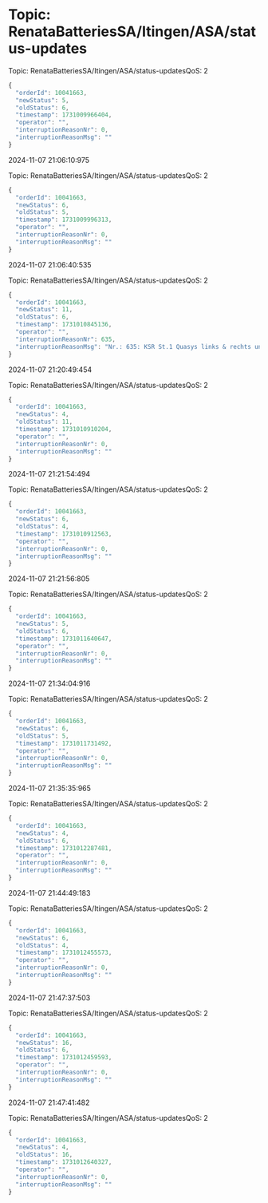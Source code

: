 # Topic: RenataBatteriesSA/Itingen/ASA/status-updates

Topic: RenataBatteriesSA/Itingen/ASA/status-updatesQoS: 2

```js
{
  "orderId": 10041663,
  "newStatus": 5,
  "oldStatus": 6,
  "timestamp": 1731009966404,
  "operator": "",
  "interruptionReasonNr": 0,
  "interruptionReasonMsg": ""
}
```

2024-11-07 21:06:10:975

Topic: RenataBatteriesSA/Itingen/ASA/status-updatesQoS: 2

```js
{
  "orderId": 10041663,
  "newStatus": 6,
  "oldStatus": 5,
  "timestamp": 1731009996313,
  "operator": "",
  "interruptionReasonNr": 0,
  "interruptionReasonMsg": ""
}
```

2024-11-07 21:06:40:535

Topic: RenataBatteriesSA/Itingen/ASA/status-updatesQoS: 2

```js
{
  "orderId": 10041663,
  "newStatus": 11,
  "oldStatus": 6,
  "timestamp": 1731010845136,
  "operator": "",
  "interruptionReasonNr": 635,
  "interruptionReasonMsg": "Nr.: 635: KSR St.1 Quasys links & rechts unten leer   "
}
```

2024-11-07 21:20:49:454

Topic: RenataBatteriesSA/Itingen/ASA/status-updatesQoS: 2

```js
{
  "orderId": 10041663,
  "newStatus": 4,
  "oldStatus": 11,
  "timestamp": 1731010910204,
  "operator": "",
  "interruptionReasonNr": 0,
  "interruptionReasonMsg": ""
}
```

2024-11-07 21:21:54:494

Topic: RenataBatteriesSA/Itingen/ASA/status-updatesQoS: 2

```js
{
  "orderId": 10041663,
  "newStatus": 6,
  "oldStatus": 4,
  "timestamp": 1731010912563,
  "operator": "",
  "interruptionReasonNr": 0,
  "interruptionReasonMsg": ""
}
```

2024-11-07 21:21:56:805

Topic: RenataBatteriesSA/Itingen/ASA/status-updatesQoS: 2

```js
{
  "orderId": 10041663,
  "newStatus": 5,
  "oldStatus": 6,
  "timestamp": 1731011640647,
  "operator": "",
  "interruptionReasonNr": 0,
  "interruptionReasonMsg": ""
}
```

2024-11-07 21:34:04:916

Topic: RenataBatteriesSA/Itingen/ASA/status-updatesQoS: 2

```js
{
  "orderId": 10041663,
  "newStatus": 6,
  "oldStatus": 5,
  "timestamp": 1731011731492,
  "operator": "",
  "interruptionReasonNr": 0,
  "interruptionReasonMsg": ""
}
```

2024-11-07 21:35:35:965

Topic: RenataBatteriesSA/Itingen/ASA/status-updatesQoS: 2

```js
{
  "orderId": 10041663,
  "newStatus": 4,
  "oldStatus": 6,
  "timestamp": 1731012287481,
  "operator": "",
  "interruptionReasonNr": 0,
  "interruptionReasonMsg": ""
}
```

2024-11-07 21:44:49:183

Topic: RenataBatteriesSA/Itingen/ASA/status-updatesQoS: 2

```js
{
  "orderId": 10041663,
  "newStatus": 6,
  "oldStatus": 4,
  "timestamp": 1731012455573,
  "operator": "",
  "interruptionReasonNr": 0,
  "interruptionReasonMsg": ""
}
```

2024-11-07 21:47:37:503

Topic: RenataBatteriesSA/Itingen/ASA/status-updatesQoS: 2

```js
{
  "orderId": 10041663,
  "newStatus": 16,
  "oldStatus": 6,
  "timestamp": 1731012459593,
  "operator": "",
  "interruptionReasonNr": 0,
  "interruptionReasonMsg": ""
}
```

2024-11-07 21:47:41:482

Topic: RenataBatteriesSA/Itingen/ASA/status-updatesQoS: 2

```js
{
  "orderId": 10041663,
  "newStatus": 4,
  "oldStatus": 16,
  "timestamp": 1731012640327,
  "operator": "",
  "interruptionReasonNr": 0,
  "interruptionReasonMsg": ""
}
```
